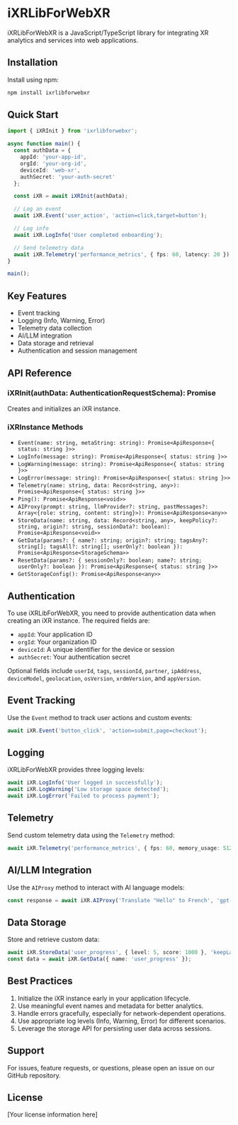 # iXRLibForWebXR

iXRLibForWebXR is a JavaScript/TypeScript library for integrating XR analytics and services into web applications.

## Installation

Install using npm:

```bash
npm install ixrlibforwebxr
```

## Quick Start

```typescript
import { iXRInit } from 'ixrlibforwebxr';

async function main() {
  const authData = {
    appId: 'your-app-id',
    orgId: 'your-org-id',
    deviceId: 'web-xr',
    authSecret: 'your-auth-secret'
  };

  const iXR = await iXRInit(authData);

  // Log an event
  await iXR.Event('user_action', 'action=click,target=button');

  // Log info
  await iXR.LogInfo('User completed onboarding');

  // Send telemetry data
  await iXR.Telemetry('performance_metrics', { fps: 60, latency: 20 });
}

main();
```

## Key Features

- Event tracking
- Logging (Info, Warning, Error)
- Telemetry data collection
- AI/LLM integration
- Data storage and retrieval
- Authentication and session management

## API Reference

### iXRInit(authData: AuthenticationRequestSchema): Promise<iXRInstance>

Creates and initializes an iXR instance.

### iXRInstance Methods

- `Event(name: string, metaString: string): Promise<ApiResponse<{ status: string }>>`
- `LogInfo(message: string): Promise<ApiResponse<{ status: string }>>`
- `LogWarning(message: string): Promise<ApiResponse<{ status: string }>>`
- `LogError(message: string): Promise<ApiResponse<{ status: string }>>`
- `Telemetry(name: string, data: Record<string, any>): Promise<ApiResponse<{ status: string }>>`
- `Ping(): Promise<ApiResponse<void>>`
- `AIProxy(prompt: string, llmProvider?: string, pastMessages?: Array<{role: string, content: string}>): Promise<ApiResponse<any>>`
- `StoreData(name: string, data: Record<string, any>, keepPolicy?: string, origin?: string, sessionData?: boolean): Promise<ApiResponse<void>>`
- `GetData(params?: { name?: string; origin?: string; tagsAny?: string[]; tagsAll?: string[]; userOnly?: boolean }): Promise<ApiResponse<StorageSchema>>`
- `ResetData(params?: { sessionOnly?: boolean; name?: string; userOnly?: boolean }): Promise<ApiResponse<{ status: string }>>`
- `GetStorageConfig(): Promise<ApiResponse<any>>`

## Authentication

To use iXRLibForWebXR, you need to provide authentication data when creating an iXR instance. The required fields are:

- `appId`: Your application ID
- `orgId`: Your organization ID
- `deviceId`: A unique identifier for the device or session
- `authSecret`: Your authentication secret

Optional fields include `userId`, `tags`, `sessionId`, `partner`, `ipAddress`, `deviceModel`, `geolocation`, `osVersion`, `xrdmVersion`, and `appVersion`.

## Event Tracking

Use the `Event` method to track user actions and custom events:

```typescript
await iXR.Event('button_click', 'action=submit,page=checkout');
```

## Logging

iXRLibForWebXR provides three logging levels:

```typescript
await iXR.LogInfo('User logged in successfully');
await iXR.LogWarning('Low storage space detected');
await iXR.LogError('Failed to process payment');
```

## Telemetry

Send custom telemetry data using the `Telemetry` method:

```typescript
await iXR.Telemetry('performance_metrics', { fps: 60, memory_usage: 512 });
```

## AI/LLM Integration

Use the `AIProxy` method to interact with AI language models:

```typescript
const response = await iXR.AIProxy('Translate "Hello" to French', 'gpt-3.5-turbo');
```

## Data Storage

Store and retrieve custom data:

```typescript
await iXR.StoreData('user_progress', { level: 5, score: 1000 }, 'keepLatest');
const data = await iXR.GetData({ name: 'user_progress' });
```

## Best Practices

1. Initialize the iXR instance early in your application lifecycle.
2. Use meaningful event names and metadata for better analytics.
3. Handle errors gracefully, especially for network-dependent operations.
4. Use appropriate log levels (Info, Warning, Error) for different scenarios.
5. Leverage the storage API for persisting user data across sessions.

## Support

For issues, feature requests, or questions, please open an issue on our GitHub repository.

## License

[Your license information here]